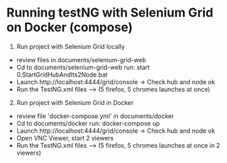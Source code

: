 # Running testNG with Selenium Grid on Docker (compose)

1. Run project with Selenium Grid locally
- review files in documents/selenium-grid-web
- Cd to documents/selenium-grid-web run: start 0.StartGridHubAndIts2Node.bat
- Launch http://localhost:4444/grid/console -> Check hub and node ok
- Run the TestNG.xml files --> (5 firefox, 5 chromes launches at once)

2. Run project with Selenium Grid in Docker
- review file 'docker-compose.yml' in documents/docker
- Cd to documents/docker run: docker-compose up
- Launch http://localhost:4444/grid/console -> Check hub and node ok
- Open VNC Viewer, start 2 viewers
- Run the TestNG.xml files --> (5 firefox, 5 chromes launches at once in 2 viewers)